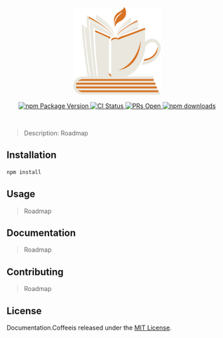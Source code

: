 <p align="center">
   <a href="https://github.com/jp-coffee/documentation.coffee#readme" target="_blank" rel="noopener noreferrer">
      <img height="200" src="./assets/documentation.coffee.svg" alt="Documentation.Coffee logo">
   </a>
</p>

<p align="center">
   <a href="https://www.npmjs.com" target="_blank" rel="noopener noreferrer">
      <img src="https://img.shields.io/badge/-v0.0.0-blue?logo=npm&label=npm" alt="npm Package Version">
      <!-- <img src="https://img.shields.io/npm/v/documentation.coffee.svg?style=flat&label=npm&logo=npm" alt="Node.js Version"> -->
   </a>
   <a href="https://github.com/jp-coffee/documentation.coffee/actions/workflows/default.yml" target="_blank" rel="noopener noreferrer">
      <img src="https://github.com/jp-coffee/documentation.coffee/actions/workflows/default.yml/badge.svg" alt="CI Status">
   </a>
   <a href="https://github.com/jp-coffee/documentation.coffee/issues" target="_blank" rel="noopener noreferrer">
      <img src="https://img.shields.io/github/issues/jp-coffee/documentation.coffee?label=PRs&logo=github" alt="PRs Open">
   </a>
   <a href="https://www.npmjs.com/package/documentation.coffee" target="_blank" rel="noopener noreferrer">
      <img src="https://img.shields.io/badge/-0-default?logo=npm&label=downloads" alt="npm downloads">
      <!-- <img src="https://img.shields.io/npm/dt/documentation.coffee.svg?style=flat&logo=npm" alt="npm downloads"> -->
   </a>
</p>

<br />

<!-- Description -->

> Description: Roadmap

## Installation

```bash
npm install
```

## Usage

> Roadmap

## Documentation

> Roadmap

## Contributing

> Roadmap

## License

Documentation.Coffeeis released under the [MIT License](https://opensource.org/licenses/MIT).
